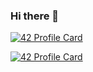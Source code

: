 ### Hi there 👋

<!--
**mohamedLazyBob/mohamedLazyBob** is a ✨ _special_ ✨ repository because its `README.md` (this file) appears on your GitHub profile.

Here are some ideas to get you started:

- 🔭 I’m currently working on ...
- 🌱 I’m currently learning ...
- 👯 I’m looking to collaborate on ...
- 🤔 I’m looking for help with ...
- 💬 Ask me about ...
- 📫 How to reach me: ...
- 😄 Pronouns: ...
- ⚡ Fun fact: ...
-->
<!-- the light version -->
[![42 Profile Card](https://1337-readme.vercel.app/api/profile?cursus=42&login=mzaboub)](https://github.com/mohouyizme/1337-readme)
<!-- the dark theme version -->
[![42 Profile Card](https://1337-readme.vercel.app/api/profile?cursus=42&dark=true&login=mzaboub)](https://github.com/mohouyizme/1337-readme)
